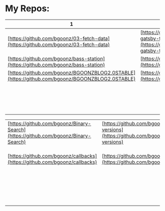 

<div class="note">
 
 # My Repos:

 | 1  | 2  |  3 |  4 |  5 | 6  |  7 |  8 | 9  |  10 |
|---|---|---|---|---|---|---|---|---|---|
| [https://github.com/bgoonz/03-fetch-data](https://github.com/bgoonz/03-fetch-data)  |  [https://github.com/bgoonz/a-whole-bunch-o-gatsby-templates](https://github.com/bgoonz/a-whole-bunch-o-gatsby-templates) |  [https://github.com/bgoonz/activity-box](https://github.com/bgoonz/activity-box) |  [https://github.com/bgoonz/All-Undergrad-Archive](https://github.com/bgoonz/All-Undergrad-Archive) |   | [https://github.com/bgoonz/alternate-blog-theme](https://github.com/bgoonz/alternate-blog-theme)  | [https://github.com/bgoonz/anki-cards](https://github.com/bgoonz/anki-cards)  | [https://github.com/bgoonz/ask-me-anything](https://github.com/bgoonz/ask-me-anything)  | [https://github.com/bgoonz/atlassian-templates](https://github.com/bgoonz/atlassian-templates)  | [https://github.com/bgoonz/Authentication-Notes](https://github.com/bgoonz/Authentication-Notes)  |
| [https://github.com/bgoonz/bass-station](https://github.com/bgoonz/bass-station)  | [https://github.com/bgoonz/bgoonz](https://github.com/bgoonz/bgoonz)
  | [https://github.com/bgoonz/BGOONZBLOG2.0STABLE](https://github.com/bgoonz/BGOONZBLOG2.0STABLE)  | [https://github.com/bgoonz/BGOONZ_BLOG_2.0](https://github.com/bgoonz/BGOONZ_BLOG_2.0)  |   |   |   |   |   |   |
|   |   |   |   |   |   |   |   |   |   |
|   |   |   |   |   |   |   |   |   |   |
|   |   |   |   |   |   |   |   |   |   |
|   |   |   |   |   |   |   |   |   |   |
|   |   |   |   |   |   |   |   |   |   |
|   |   |   |   |   |   |   |   |   |   |
|   |   |   |   |   |   |   |   |   |   |
|   |   |   |   |   |   |   |   |   |   |
|   |   |   |   |   |   |   |   |   |   |
|   |   |   |   |   |   |   |   |   |   |
|   |   |   |   |   |   |   |   |   |   |
|   |   |   |   |   |   |   |   |   |   |
|   |   |   |   |   |   |   |   |   |   |
|   |   |   |   |   |   |   |   |   |   |
|   |   |   |   |   |   |   |   |   |   |
|   |   |   |   |   |   |   |   |   |   |
|   |   |   |   |   |   |   |   |   |   |






|   |   |   |   |   |   |   |   |   |   |
|---|---|---|---|---|---|---|---|---|---|
|  [https://github.com/bgoonz/Binary-Search](https://github.com/bgoonz/Binary-Search) |  [https://github.com/bgoonz/blog-2.o-versions](https://github.com/bgoonz/blog-2.o-versions) | [https://github.com/bgoonz/blog-templates](https://github.com/bgoonz/blog-templates)  |  [https://github.com/bgoonz/blog-w-comments](https://github.com/bgoonz/blog-w-comments) | [https://github.com/bgoonz/Blog2.0-August-Super-Stable](https://github.com/bgoonz/Blog2.0-August-Super-Stable)  |  [https://github.com/bgoonz/bootstrap-sidebar-template](https://github.com/bgoonz/bootstrap-sidebar-template)
 | [https://github.com/bgoonz/callbacks](https://github.com/bgoonz/callbacks)  | [https://github.com/bgoonz/Comments](https://github.com/bgoonz/Comments)  | [https://github.com/bgoonz/commercejs-nextjs-demo-store](https://github.com/bgoonz/commercejs-nextjs-demo-store)  |   |
|   |   |   |   |   |   |   |   |   |   |
|   |   |   |   |   |   |   |   |   |   |
|   |   |   |   |   |   |   |   |   |   |
|   |   |   |   |   |   |   |   |   |   |
|   |   |   |   |   |   |   |   |   |   |
|   |   |   |   |   |   |   |   |   |   |
|   |   |   |   |   |   |   |   |   |   |
|   |   |   |   |   |   |   |   |   |   |
|   |   |   |   |   |   |   |   |   |   |
|   |   |   |   |   |   |   |   |   |   |
|   |   |   |   |   |   |   |   |   |   |
|   |   |   |   |   |   |   |   |   |   |
|   |   |   |   |   |   |   |   |   |   |
|   |   |   |   |   |   |   |   |   |   |
|   |   |   |   |   |   |   |   |   |   |
|   |   |   |   |   |   |   |   |   |   |
|   |   |   |   |   |   |   |   |   |   |
|   |   |   |   |   |   |   |   |   |   |
